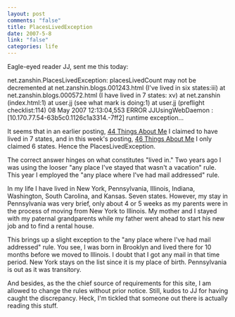 ```yaml
--- 
layout: post
comments: "false"
title: PlacesLivedException
date: 2007-5-8
link: "false"
categories: life
---
```

Eagle-eyed reader JJ, sent me this today:

net.zanshin.PlacesLivedException: placesLivedCount may not be decremented
at net.zanshin.blogs.001243.html (I've lived in six states:iii)
at net.zanshin.blogs.000572.html (I have lived in 7 states: xv)
at net.zanshin (index.html:1)
at user.jj (see what mark is doing:1)
at user.jj (preflight checklist:114)
08 May 2007 12:13:04,553 ERROR JJUsingWebDaemon : [10.170.77.54-63b5c0.1126c1a3314.-7ff2] runtime exception...

It seems that in an earlier posting, <a href="http://www.zanshin.net/blogs/000572.html" title="44 Things About Me">44 Things About Me</a> I claimed to have lived in 7 states, and in this week's posting, <a href="http://www.zanshin.net/blogs/001243.html" title="46 Things About Me">46 Things About Me</a> I only claimed 6 states.  Hence the PlacesLivedException.

The correct answer hinges on what constitutes "lived in."  Two years ago I was using the looser "any place I've stayed that wasn't a vacation" rule.  This year I employed the "any place where I've had mail addressed" rule.

In my life I have lived in New York, Pennsylvania, Illinois, Indiana, Washington, South Carolina, and Kansas.  Seven states.  However, my stay in Pennsylvania was very brief, only about 4 or 5 weeks as my parents were in the process of moving from New York to Illinois.  My mother and I stayed with my paternal grandparents while my father went ahead to start his new job and to find a rental house.

This brings up a slight exception to the "any place where I've had mail addressed" rule.  You see, I was born in Brooklyn and lived there for 10 months before we moved to Illinois.  I doubt that I got any mail in that time period.  New York stays on the list since it is my place of birth.  Pennsylvania is out as it was transitory.

And besides, as the the chief source of requirements for this site, I am allowed to change the rules without prior notice.  Still, kudos to JJ for having caught the discrepancy.  Heck, I'm tickled that someone out there is actually reading this stuff.
